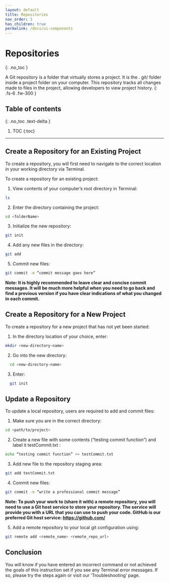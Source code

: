 ```yaml
---
layout: default
title: Repositories
nav_order: 3
has_children: true
permalink: /docs/ui-components
---
```


# Repositories
{: .no_toc }


A Git repository is a folder that virtually stores a project. It is the . git/ folder inside a project folder on your computer. This repository tracks all changes made to files in the project, allowing developers to view project history. 
{: .fs-6 .fw-300 }

## Table of contents
{: .no_toc .text-delta }

1. TOC
{:toc}

---

## Create a Repository for an Existing Project

To create a repository, you will first need to navigate to the correct location in your working directory via Terminal. 

To create a repository for an existing project:

1. View contents of your computer’s root directory in Terminal: 
```bash
ls
```
2.  Enter the directory containing the project:
```bash
cd <folderName>
```
3.  Initialize the new repository: 
```bash
git init
 ```
4.  Add any new files in the directory: 
```bash
git add
```
5.  Commit new files: 
```bash
git commit -m “commit message goes here”
```

**Note: It is highly recommended to leave clear and concise commit messages. It will be much more helpful when you need to go back and find a previous version if you have clear indications of what you changed in each commit.**

## Create a Repository for a New Project

To create a repository for a new project that has not yet been started:

1.  In the directory location of your choice, enter: 
```bash
mkdir <new-directory-name>
```
2.  Go into the new directory: 
```bash
  cd <new-directory-name>
```
3.  Enter: 
```bash
  git init
```

## Update a Repository

To update a local repository, users are required to add and commit files:

1.  Make sure you are in the correct directory: 
```bash
cd <path/to/project>
```
2.  Create a new file with some contents (“testing commit function”) and label it testCommit.txt : 
```bash
echo “testing commit function” >> testCommit.txt
```
3.  Add new file to the repository staging area:
```bash
git add testCommit.txt
```
4. Commit new files: 
```bash
git commit -m “write a professional commit message”
```

**Note: To push your work to (share it with) a remote repository, you will need to use a Git host service to store your repository. The service will provide you with a URL that you can use to push your code. GitHub is our preferred Git host service: https://github.com/**

5.  Add a remote repository to your local git configuration using: 
```bash
git remote add <remote_name> <remote_repo_url>
```

## Conclusion

You will know if you have entered an incorrect command or not achieved the goals of this instruction set if you see any Terminal error messages. If so, please try the steps again or visit our ‘Troubleshooting’ page.
